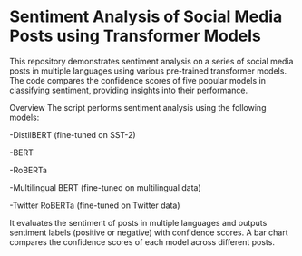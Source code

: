 # Sentiment Analysis of Social Media Posts using Transformer Models

This repository demonstrates sentiment analysis on a series of social media posts in multiple languages using various pre-trained transformer models. The code compares the confidence scores of five popular models in classifying sentiment, providing insights into their performance.

Overview
The script performs sentiment analysis using the following models:

-DistilBERT (fine-tuned on SST-2)

-BERT

-RoBERTa

-Multilingual BERT (fine-tuned on multilingual data)

-Twitter RoBERTa (fine-tuned on Twitter data)

It evaluates the sentiment of posts in multiple languages and outputs sentiment labels (positive or negative) with confidence scores. A bar chart compares the confidence scores of each model across different posts.
